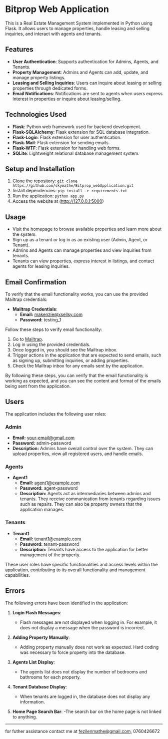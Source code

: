# Bitprop Web Application

This is a Real Estate Management System implemented in Python using Flask. It allows users to manage properties, handle leasing and selling inquiries, and interact with agents and tenants.

## Features

- **User Authentication**: Supports authentication for Admins, Agents, and Tenants.
- **Property Management**: Admins and Agents can add, update, and manage property listings.
- **Leasing and Selling Inquiries**: Users can inquire about leasing or selling properties through dedicated forms.
- **Email Notifications**: Notifications are sent to agents when users express interest in properties or inquire about leasing/selling.

## Technologies Used

- **Flask**: Python web framework used for backend development.
- **Flask-SQLAlchemy**: Flask extension for SQL database integration.
- **Flask-Login**: Flask extension for user authentication.
- **Flask-Mail**: Flask extension for sending emails.
- **Flask-WTF**: Flask extension for handling web forms.
- **SQLite**: Lightweight relational database management system.

## Setup and Installation

1. Clone the repository: `git clone https://github.com/skymathe/Bitprop_webApplication.git`
2. Install dependencies: `pip install -r requirements.txt`
3. Run the application: `python app.py`
4. Access the website at (http://127.0.0.1:5000)

## Usage

- Visit the homepage to browse available properties and learn more about the system.
- Sign up as a tenant or log in as an existing user (Admin, Agent, or Tenant).
- Admins and Agents can manage properties and view inquiries from tenants.
- Tenants can view properties, express interest in listings, and contact agents for leasing inquiries.

## Email Confirmation

To verify that the email functionality works, you can use the provided Mailtrap credentials:

- **Mailtrap Credentials**:
  - **Email:** makenzie@xsellsy.com
  - **Password:** testing_1

Follow these steps to verify email functionality:

1. Go to [Mailtrap](https://mailtrap.io/).
2. Log in using the provided credentials.
3. Once logged in, you should see the Mailtrap inbox.
4. Trigger actions in the application that are expected to send emails, such as signing up, submitting inquiries, or adding properties.
5. Check the Mailtrap inbox for any emails sent by the application.

By following these steps, you can verify that the email functionality is working as expected, and you can see the content and format of the emails being sent from the application.

## Users

The application includes the following user roles:

### Admin
- **Email:** your-email@gmail.com
- **Password:** admin-password
- **Description:** Admins have overall control over the system. They can upload properties, view all registered users, and handle emails. 

### Agents
- **Agent1**
  - **Email:** agent1@example.com
  - **Password:** agent-password
  - **Description:** Agents act as intermediaries between admins and tenants. They receive communication from tenants regarding issues such as repairs. They can also be property owners that the application manages.

### Tenants
- **Tenant1**
  - **Email:** tenant1@example.com
  - **Password:** tenant-password
  - **Description:** Tenants have access to the application for better management of the property.

These user roles have specific functionalities and access levels within the application, contributing to its overall functionality and management capabilities.

## Errors

The following errors have been identified in the application:

1. **Login Flash Messages**: 
   - Flash messages are not displayed when logging in. For example, it does not display a message when the password is incorrect.

2. **Adding Property Manually**:
   - Adding property manually does not work as expected. Hard coding was necessary to force property into the database.

3. **Agents List Display**:
   - The agents list does not display the number of bedrooms and bathrooms for each property.

4. **Tenant Database Display**:
   - When tenants are logged in, the database does not display any information.

5. **Home Page Search Bar**:
    -The search bar on the home page is not linked to anything.

___

for futher assistance contact me at fezilenmathe@gmail.com, 0760426672
